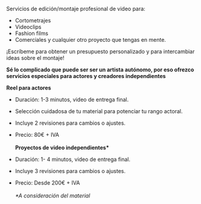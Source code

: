 Servicios de edición/montaje profesional de video para: 

- Cortometrajes
- Videoclips
- Fashion films
- Comerciales y cualquier otro proyecto que tengas en mente.


¡Escríbeme para obtener un presupuesto personalizado y para intercambiar ideas sobre el montaje! 


**Sé lo complicado que puede ser ser un artista autónomo, por eso ofrezco servicios especiales para actores y creadores independientes**



**Reel para actores**

- Duración: 1-3 minutos, video de entrega final.
- Selección cuidadosa de tu material para potenciar tu rango actoral. 
- Incluye 2 revisiones para cambios o ajustes.
- Precio: 80€ + IVA
\
\
 **Proyectos de video independientes\***

- Duración: 1- 4 minutos, video de entrega final.
- Incluye 3 revisiones para cambios o ajustes.
- Precio: Desde 200€ + IVA
\
\
_\*A consideración del material_
